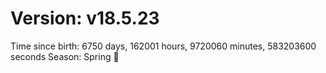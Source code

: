 # Version: v18.5.23
Time since birth: 6750 days, 162001 hours, 9720060 minutes, 583203600 seconds
Season: Spring 🌸
